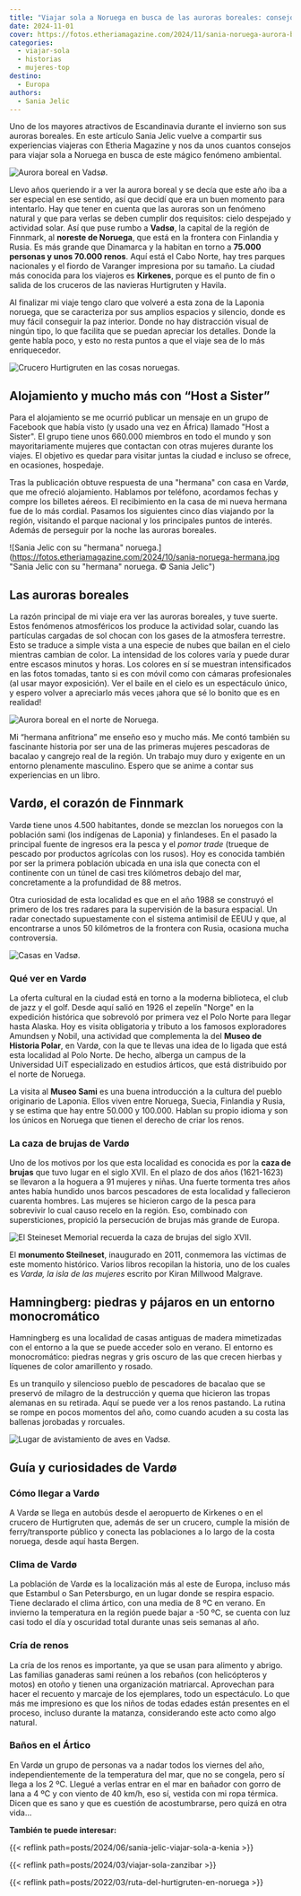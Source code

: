 ```yaml
---
title: "Viajar sola a Noruega en busca de las auroras boreales: consejos de Sania Jelic"
date: 2024-11-01
cover: https://fotos.etheriamagazine.com/2024/11/sania-noruega-aurora-boreal-vadso.jpg
categories: 
  - viajar-sola
  - historias
  - mujeres-top
destino: 
  - Europa
authors: 
  - Sania Jelic
---
```


Uno de los mayores atractivos de Escandinavia durante el invierno son sus auroras 
boreales. En este artículo Sania Jelic vuelve a compartir sus experiencias viajeras con 
Etheria Magazine y nos da unos cuantos consejos para viajar sola a Noruega en busca de 
este mágico fenómeno ambiental. 

![Aurora boreal en Vadsø.](https://fotos.etheriamagazine.com/2024/11/sania-noruega-aurora-boreal-vadso.jpg "Aurora boreal en Vardø. © Sania Jelic")

Llevo años queriendo ir a ver la aurora boreal y se decía que este año iba a ser 
especial en ese sentido, así que decidí que era un buen momento para intentarlo. Hay que 
tener en cuenta que las auroras son un fenómeno natural y que para verlas se deben 
cumplir dos requisitos: cielo despejado y actividad solar. Así que puse rumbo a 
**Vadsø**, la capital de la región de Finnmark, al **noreste de Noruega**, que está en 
la frontera con Finlandia y Rusia. Es más grande que Dinamarca y la habitan en torno a 
**75.000 personas y unos 70.000 renos**. Aquí está el Cabo Norte, hay tres parques 
nacionales y el fiordo de Varanger impresiona por su tamaño. La ciudad más conocida para 
los viajeros es **Kirkenes**, porque es el punto de fin o salida de los cruceros de las 
navieras Hurtigruten y Havila. 

Al finalizar mi viaje tengo claro que volveré a esta zona de la Laponia noruega, que se 
caracteriza por sus amplios espacios y silencio, donde es muy fácil conseguir la paz 
interior. Donde no hay distracción visual de ningún tipo, lo que facilita que se puedan 
apreciar los detalles. Donde la gente habla poco, y esto no resta puntos a que el viaje 
sea de lo más enriquecedor. 

![Crucero Hurtigruten en las cosas noruegas.](https://fotos.etheriamagazine.com/2024/10/sania-noruega-hurtigruten.jpg "Crucero Hurtigruten en las costas noruegas. © Sania Jelic")

## Alojamiento y mucho más con “Host a Sister”

Para el alojamiento se me ocurrió publicar un mensaje en un grupo de Facebook que había 
visto (y usado una vez en África) llamado "Host a Sister". El grupo tiene unos 660.000 
miembros en todo el mundo y son mayoritariamente mujeres que contactan con otras mujeres 
durante los viajes. El objetivo es quedar para visitar juntas la ciudad e incluso se 
ofrece, en ocasiones, hospedaje. 

Tras la publicación obtuve respuesta de una "hermana" con casa en Vardø, que me ofreció 
alojamiento. Hablamos por teléfono, acordamos fechas y compre los billetes aéreos. El 
recibimiento en la casa de mi nueva hermana fue de lo más cordial. Pasamos los 
siguientes cinco días viajando por la región, visitando el parque nacional y los 
principales puntos de interés. Además de perseguir por la noche las auroras boreales. 

![Sania Jelic con su "hermana" noruega.](https://fotos.etheriamagazine.com/2024/10/sania-noruega-hermana.jpg "Sania Jelic con su "hermana" noruega. © Sania Jelic")

## Las auroras boreales

La razón principal de mi viaje era ver las auroras boreales, y tuve suerte. Estos 
fenómenos atmosféricos los produce la actividad solar, cuando las partículas cargadas de 
sol chocan con los gases de la atmosfera terrestre. Esto se traduce a simple vista a una 
especie de nubes que bailan en el cielo mientras cambian de color. La intensidad de los 
colores varía y puede durar entre escasos minutos y horas. Los colores en sí se muestran 
intensificados en las fotos tomadas, tanto si es con móvil como con cámaras 
profesionales (al usar mayor exposición). Ver el baile en el cielo es un espectáculo 
único, y espero volver a apreciarlo más veces ¡ahora que sé lo bonito que es en 
realidad! 

![Aurora boreal en el norte de Noruega.](https://fotos.etheriamagazine.com/2024/10/sania-noruega-aurora-boreal.jpg "Aurora boreal en el norte de Noruega. © Sania Jelic")

Mi “hermana anfitriona” me enseño eso y mucho más. Me contó también su fascinante 
historia por ser una de las primeras mujeres pescadoras de bacalao y cangrejo real de la 
región. Un trabajo muy duro y exigente en un entorno plenamente masculino. Espero que se 
anime a contar sus experiencias en un libro. 

## Vardø, el corazón de Finnmark

Vardø tiene unos 4.500 habitantes, donde se mezclan los noruegos con la población sami 
(los indígenas de Laponia) y finlandeses. En el pasado la principal fuente de ingresos 
era la pesca y el _pomor trade_ (trueque de pescado por productos agrícolas con los 
rusos). Hoy es conocida también por ser la primera población ubicada en una isla que 
conecta con el continente con un túnel de casi tres kilómetros debajo del mar, 
concretamente a la profundidad de 88 metros. 

Otra curiosidad de esta localidad es que en el año 1988 se construyó el primero de los 
tres radares para la supervisión de la basura espacial. Un radar conectado supuestamente 
con el sistema antimisil de EEUU y que, al encontrarse a unos 50 kilómetros de la 
frontera con Rusia, ocasiona mucha controversia. 

![Casas en Vadsø.](https://fotos.etheriamagazine.com/2024/10/sania-noruega-vadso-casas.jpg "Casas en Vardø. © Sania Jelic")

### Qué ver en Vardø

La oferta cultural en la ciudad está en torno a la moderna biblioteca, el club de jazz y 
el golf. Desde aquí salió en 1926 el zepelín "Norge" en la expedición histórica que 
sobrevoló por primera vez el Polo Norte para llegar hasta Alaska. Hoy es visita 
obligatoria y tributo a los famosos exploradores Amundsen y Nobil, una actividad que 
complementa la del **Museo de Historia Polar**, en Vardø, con la que te llevas una idea 
de lo ligada que está esta localidad al Polo Norte. De hecho, alberga un campus de la 
Universidad UiT especializado en estudios árticos, que está distribuido por el norte de 
Noruega. 

La visita al **Museo Sami** es una buena introducción a la cultura del pueblo originario 
de Laponia. Ellos viven entre Noruega, Suecia, Finlandia y Rusia, y se estima que hay 
entre 50.000 y 100.000. Hablan su propio idioma y son los únicos en Noruega que tienen 
el derecho de criar los renos. 

### La caza de brujas de Vardø

Uno de los motivos por los que esta localidad es conocida es por la **caza de brujas** 
que tuvo lugar en el siglo XVII. En el plazo de dos años (1621-1623) se llevaron a la 
hoguera a 91 mujeres y niñas. Una fuerte tormenta tres años antes había hundido unos 
barcos pescadores de esta localidad y fallecieron cuarenta hombres. Las mujeres se 
hicieron cargo de la pesca para sobrevivir lo cual causo recelo en la región. Eso, 
combinado con supersticiones, propició la persecución de brujas más grande de Europa. 

![El Steineset Memorial recuerda la caza de brujas del siglo XVII.](https://fotos.etheriamagazine.com/2024/10/sania-noruega-Steineset-Memorial.jpg "El Steineset Memorial recuerda la caza de brujas del siglo XVII. © Sania Jelic")

El **monumento Steilneset**, inaugurado en 2011, conmemora las víctimas de este momento 
histórico. Varios libros recopilan la historia, uno de los cuales es _Vardø, la isla de 
las mujeres_ escrito por Kiran Millwood Malgrave. 

## Hamningberg: piedras y pájaros en un entorno monocromático

Hamningberg es una localidad de casas antiguas de madera mimetizadas con el entorno a la 
que se puede acceder solo en verano. El entorno es monocromático: piedras negras y gris 
oscuro de las que crecen hierbas y líquenes de color amarillento y rosado. 

Es un tranquilo y silencioso pueblo de pescadores de bacalao que se preservó de milagro 
de la destrucción y quema que hicieron las tropas alemanas en su retirada. Aquí se puede 
ver a los renos pastando. La rutina se rompe en pocos momentos del año, como cuando 
acuden a su costa las ballenas jorobadas y rorcuales. 

![Lugar de avistamiento de aves en Vadsø.](https://fotos.etheriamagazine.com/2024/10/sania-noruega-avistamiento-aves.jpg "Lugar de avistamiento de aves en Vardø. © Sania Jelic")

## Guía y curiosidades de Vardø

### Cómo llegar a Vardø

A Vardø se llega en autobús desde el aeropuerto de Kirkenes o en el crucero de 
Hurtigruten que, además de ser un crucero, cumple la misión de ferry/transporte público 
y conecta las poblaciones a lo largo de la costa noruega, desde aquí hasta Bergen. 

### Clima de Vardø

La población de Vardø es la localización más al este de Europa, incluso más que Estambul 
o San Petersburgo, en un lugar donde se respira espacio. Tiene declarado el clima 
ártico, con una media de 8 ºC en verano. En invierno la temperatura en la región puede 
bajar a -50 ºC, se cuenta con luz casi todo el día y oscuridad total durante unas seis 
semanas al año. 

### Cría de renos

La cría de los renos es importante, ya que se usan para alimento y abrigo. Las familias 
ganaderas sami reúnen a los rebaños (con helicópteros y motos) en otoño y tienen una 
organización matriarcal. Aprovechan para hacer el recuento y marcaje de los ejemplares, 
todo un espectáculo. Lo que más me impresiono es que los niños de todas edades están 
presentes en el proceso, incluso durante la matanza, considerando este acto como algo 
natural. 

### Baños en el Ártico

En Vardø un grupo de personas va a nadar todos los viernes del año, independientemente 
de la temperatura del mar, que no se congela, pero sí llega a los 2 ºC. Llegué a verlas 
entrar en el mar en bañador con gorro de lana a 4 ºC y con viento de 40 km/h, eso sí, 
vestida con mi ropa térmica. Dicen que es sano y que es cuestión de acostumbrarse, pero 
quizá en otra vida... 

**También te puede interesar:** 

{{< reflink path=posts/2024/06/sania-jelic-viajar-sola-a-kenia >}} 

{{< reflink path=posts/2024/03/viajar-sola-zanzibar >}} 

{{< reflink path=posts/2022/03/ruta-del-hurtigruten-en-noruega >}}
